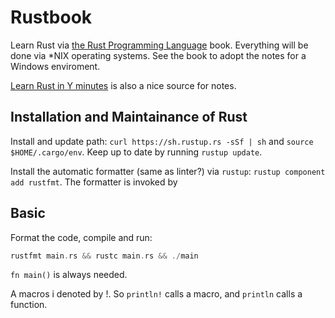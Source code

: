 # Rustbook

Learn Rust via [the Rust Programming Language](https://doc.rust-lang.org/stable/book/title-page.html) book.
Everything will be done via *NIX operating systems.
See the book to adopt the notes for a Windows enviroment.

[Learn Rust in Y minutes](https://learnxinyminutes.com/)
is also a nice source for notes.

## Installation and Maintainance of Rust

Install and update path: `curl https://sh.rustup.rs -sSf | sh`
and `source $HOME/.cargo/env`. Keep up to date by running `rustup update`.

Install the automatic formatter (same as linter?) via `rustup`:
`rustup component add rustfmt`. The formatter is invoked by

## Basic

Format the code, compile and run:

```rust
rustfmt main.rs && rustc main.rs && ./main
```

`fn main()` is always needed.

A macros i denoted by !. So `println!` calls a macro,
and `println` calls a function.
